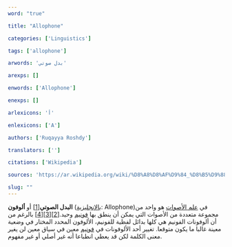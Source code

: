 ```yaml
---
word: "true"

title: "Allophone"

categories: ['Linguistics']

tags: ['allophone']

arwords: 'بدل صوتي'

arexps: []

enwords: ['Allophone']

enexps: []

arlexicons: 'أ'

enlexicons: ['A']

authors: ['Ruqayya Roshdy']

translators: ['']

citations: ['Wikipedia']

sources: 'https://ar.wikipedia.org/wiki/%D8%A8%D8%AF%D9%84_%D8%B5%D9%88%D8%AA%D9%8A'

slug: ""
---
```


**البدل الصوتي**[[1]](https://ar.wikipedia.org/wiki/%D8%A8%D8%AF%D9%84_%D8%B5%D9%88%D8%AA%D9%8A#cite_note-1) أو **ألوفون** ([بالإنجليزية](https://ar.wikipedia.org/wiki/%D8%A7%D9%84%D9%84%D8%BA%D8%A9_%D8%A7%D9%84%D8%A5%D9%86%D8%AC%D9%84%D9%8A%D8%B2%D9%8A%D8%A9 "اللغة الإنجليزية"): Allophone)‏ في [علم الأصوات](https://ar.wikipedia.org/wiki/%D8%B5%D9%88%D8%A7%D8%AA%D8%A9 "صواتة") هو واحد من مجموعة متعددة من الأصوات التي يمكن أن ينطق بها [فونيم](https://ar.wikipedia.org/wiki/%D9%81%D9%88%D9%86%D9%8A%D9%85 "فونيم") وحيد.[[2]](https://ar.wikipedia.org/wiki/%D8%A8%D8%AF%D9%84_%D8%B5%D9%88%D8%AA%D9%8A#cite_note-2)[[3]](https://ar.wikipedia.org/wiki/%D8%A8%D8%AF%D9%84_%D8%B5%D9%88%D8%AA%D9%8A#cite_note-3)[[4]](https://ar.wikipedia.org/wiki/%D8%A8%D8%AF%D9%84_%D8%B5%D9%88%D8%AA%D9%8A#cite_note-4) بالرغم من أن ألوفونات الفونيم هي كلها بدائل لفظية للفونيم، الألوفون المحدد المختار في وضعية معينة غالبا ما يكون متوقعا. تغيير أحد الألوفونات في [فونيم](https://ar.wikipedia.org/wiki/%D9%81%D9%88%D9%86%D9%8A%D9%85 "فونيم") معين في سياق معين لن يغير معنى الكلمة لكن قد يعطي انطباعا أنه غير أصلي أو غير مفهوم.

